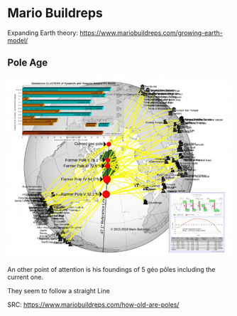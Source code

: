 # Mario Buildreps

Expanding Earth theory: https://www.mariobuildreps.com/growing-earth-model/

## Pole Age

![](img/photo_5810@01-11-2024_17-21-21.jpg)

An other point of attention is his foundings of 5 géo pôles including the current one.

They seem to follow a straight Line

SRC: https://www.mariobuildreps.com/how-old-are-poles/